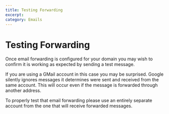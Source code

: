 ```yaml
---
title: Testing Forwarding
excerpt: 
category: Emails
---
```


# Testing Forwarding

Once email forwarding is configured for your domain you may wish to confirm it is working as expected by sending a test message.

If you are using a GMail account in this case you may be surprised. Google silently ignores messages it determines were sent and received from the same account. This will occur even if the message is forwarded through another address.

To properly test that email forwarding please use an entirely separate account from the one that will receive forwarded messages.


